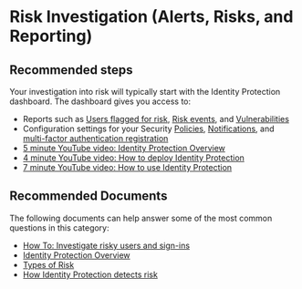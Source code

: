<properties
    pageTitle="Risk investigation (such as alerts, risks, and reporting)"
    description="Risk investigation (such as alerts, risks, and reporting)"
    service="microsoft.aad"
    resource="Microsoft_AAD_IAM"
    authors="curtand"
    ms.author="curtand"
    authorAlias="curtand"
    displayOrder="1770"
    supportTopicIds="32596865"
    selfHelpType="generic"
    resourceTags=""
    productPesIds="16579"
    cloudEnvironments="public"
    articleId="75fb55a8-7c9a-4b8b-b5a1-75e24049eb02"
    />

# Risk Investigation (Alerts, Risks, and Reporting)

## **Recommended steps**

Your investigation into risk will typically start with the Identity Protection dashboard. The dashboard gives you access to:

* Reports such as [Users flagged for risk](https://docs.microsoft.com/azure/active-directory/reports-monitoring/concept-user-at-risk), [Risk events](https://docs.microsoft.com/azure/active-directory/reports-monitoring/concept-risk-events), and [Vulnerabilities](https://docs.microsoft.com/azure/active-directory/identity-protection/vulnerabilities)
* Configuration settings for your Security [Policies](https://docs.microsoft.com/azure/active-directory/identity-protection/howto-sign-in-risk-policy), [Notifications](https://docs.microsoft.com/azure/active-directory/identity-protection/notifications), and [multi-factor authentication registration](https://docs.microsoft.com/azure/active-directory/identity-protection/howto-mfa-policy)
* [5 minute YouTube video: Identity Protection Overview](https://youtu.be/1REQYdZ6364)
* [4 minute YouTube video: How to deploy Identity Protection](https://youtu.be/zEsbbik-BTE)
* [7 minute YouTube video: How to use Identity Protection](https://youtu.be/zvCMpkOwRPs)

## **Recommended Documents**

The following documents can help answer some of the most common questions in this category:

* [How To: Investigate risky users and sign-ins](https://docs.microsoft.com/azure/active-directory/identity-protection/howto-investigate-risky-users-signins)
* [Identity Protection Overview](https://docs.microsoft.com/azure/active-directory/identity-protection/overview-v2)
* [Types of Risk](https://docs.microsoft.com/azure/active-directory/identity-protection/overview-v2#types-of-risk)
* [How Identity Protection detects risk](https://docs.microsoft.com/azure/active-directory/identity-protection/overview-v2#how-identity-protection-detects-risk)
